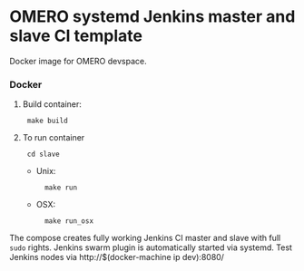 OMERO systemd Jenkins master and slave CI template
=========================================

Docker image for OMERO devspace.

###  Docker

1. Build container:

        make build

2. To run container

        cd slave

    - Unix:

            make run

    - OSX:

            make run_osx

The compose creates fully working Jenkins CI master and slave with full `sudo` rights. Jenkins swarm plugin is automatically started via systemd. Test Jenkins nodes via http://$(docker-machine ip dev):8080/
